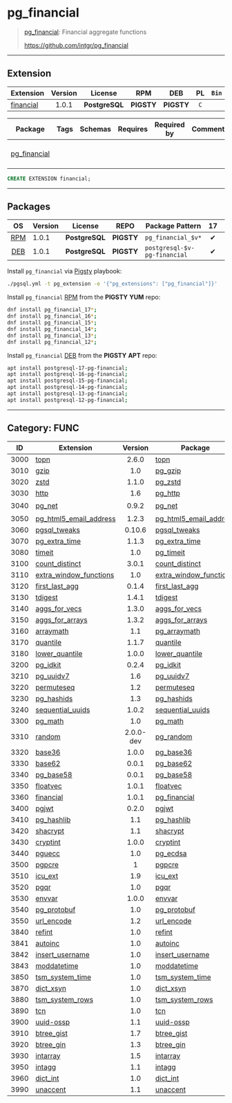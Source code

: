 # pg_financial


> [pg_financial](https://github.com/intgr/pg_financial): Financial aggregate functions
>
> https://github.com/intgr/pg_financial


-------


## Extension


| Extension | Version | License | RPM | DEB | PL | `Bin` | `LOAD` | `DYLIB` | `DDL` | `TRUST` | `RELOC` |
|-----------|:-------:|:-------:|:---:|:---:|:--:|:-----:|:------:|:-------:|:-----:|:-------:|:-------:|
| [financial](https://github.com/intgr/pg_financial) | 1.0.1 | **<span class="tcblue">PostgreSQL</span>** | **<span class="tcwarn">PIGSTY</span>** | **<span class="tcwarn">PIGSTY</span>** | `C` |  |  | <span class="tcblue">✔</span> | <span class="tcblue">✔</span> |  | <span class="tcblue">✔</span> |



| Package | Tags | Schemas | Requires | Required by | Comment | Description |
|---------|------|---------|----------|-------------|:-------:|-------------|
| [pg_financial](/financial) |  |  |  |  |  | Financial aggregate functions |





```sql
CREATE EXTENSION financial;
```

-----------


## Packages


| OS | Version | License | REPO | Package Pattern | 17 | 16 | 15 | 14 | 13 | 12 | Dependency |
|:--:|---------|:-------:|:----:|-----------------|:--:|:--:|:--:|:--:|:--:|:--:|------------|
| [RPM](/rpm) | 1.0.1 | **<span class="tcblue">PostgreSQL</span>** | **<span class="tcwarn">PIGSTY</span>** | `pg_financial_$v*` | <span class="tcblue">✔</span> | <span class="tcblue">✔</span> | <span class="tcblue">✔</span> | <span class="tcblue">✔</span> | <span class="tcblue">✔</span> | <span class="tcblue">✔</span> |  |
| [DEB](/deb) | 1.0.1 | **<span class="tcblue">PostgreSQL</span>** | **<span class="tcwarn">PIGSTY</span>** | `postgresql-$v-pg-financial` | <span class="tcblue">✔</span> | <span class="tcblue">✔</span> | <span class="tcblue">✔</span> | <span class="tcblue">✔</span> | <span class="tcblue">✔</span> | <span class="tcblue">✔</span> |  |



Install `pg_financial` via [Pigsty](https://pigsty.cc/docs/pgext/usage/install/) playbook:

```bash
./pgsql.yml -t pg_extension -e '{"pg_extensions": ["pg_financial"]}'
```


Install `pg_financial` [RPM](/rpm) from the **<span class="tcwarn">PIGSTY</span>** **YUM** repo:

```bash
dnf install pg_financial_17*;
dnf install pg_financial_16*;
dnf install pg_financial_15*;
dnf install pg_financial_14*;
dnf install pg_financial_13*;
dnf install pg_financial_12*;
```


Install `pg_financial` [DEB](/deb) from the **<span class="tcwarn">PIGSTY</span>** **APT** repo:

```bash
apt install postgresql-17-pg-financial;
apt install postgresql-16-pg-financial;
apt install postgresql-15-pg-financial;
apt install postgresql-14-pg-financial;
apt install postgresql-13-pg-financial;
apt install postgresql-12-pg-financial;
```


-----------


## Category: FUNC


| ID | Extension | Version | Package | License | RPM | DEB | PL | Tags | Schemas | Requires | `LOAD` | `DYLIB` | `DDL` | `TRUST` | `RELOC` |
|:--:|-----------|:-------:|---------|:-------:|:---:|:---:|:--:|------|---------|----------|:------:|:-------:|:-----:|:-------:|:-------:|
| 3000 | [topn](/topn) | 2.6.0 | [topn](/topn) | **<span class="tcwarn">AGPLv3</span>** | **<span class="tccyan">PGDG</span>** | **<span class="tccyan">PGDG</span>** | `C` |  |  |  |  | <span class="tcblue">✔</span> | <span class="tcblue">✔</span> | <span class="tcwarn">✘</span> |  |
| 3010 | [gzip](/gzip) | 1.0 | [pg_gzip](/gzip) | **<span class="tcblue">MIT</span>** | **<span class="tccyan">PGDG</span>** | **<span class="tcwarn">PIGSTY</span>** | `C` |  |  |  |  | <span class="tcblue">✔</span> | <span class="tcblue">✔</span> | <span class="tcwarn">✘</span> | <span class="tcblue">✔</span> |
| 3020 | [zstd](/zstd) | 1.1.0 | [pg_zstd](/zstd) | **<span class="tcblue">ISC</span>** | **<span class="tcwarn">PIGSTY</span>** | **<span class="tcwarn">PIGSTY</span>** | `C` |  |  |  |  | <span class="tcblue">✔</span> | <span class="tcblue">✔</span> |  | <span class="tcblue">✔</span> |
| 3030 | [http](/http) | 1.6 | [pg_http](/http) | **<span class="tcblue">MIT</span>** | **<span class="tccyan">PGDG</span>** | **<span class="tccyan">PGDG</span>** | `C` | `supabase` |  |  |  | <span class="tcblue">✔</span> | <span class="tcblue">✔</span> | <span class="tcwarn">✘</span> |  |
| 3040 | [pg_net](/pg_net) | 0.9.2 | [pg_net](/pg_net) | **<span class="tccyan">Apache-2</span>** | **<span class="tcwarn">PIGSTY</span>** | **<span class="tcwarn">PIGSTY</span>** | `C` | `supabase` |  |  | <span class="tcred">❗</span> | <span class="tcblue">✔</span> | <span class="tcblue">✔</span> | <span class="tcwarn">✘</span> | <span class="tcwarn">✘</span> |
| 3050 | [pg_html5_email_address](/pg_html5_email_address) | 1.2.3 | [pg_html5_email_address](/pg_html5_email_address) | **<span class="tcblue">PostgreSQL</span>** | **<span class="tcwarn">PIGSTY</span>** | **<span class="tcwarn">PIGSTY</span>** | `SQL` |  |  |  |  | <span class="tcwarn">✘</span> | <span class="tcblue">✔</span> |  | <span class="tcblue">✔</span> |
| 3060 | [pgsql_tweaks](/pgsql_tweaks) | 0.10.6 | [pgsql_tweaks](/pgsql_tweaks) | **<span class="tcblue">PostgreSQL</span>** | **<span class="tccyan">PGDG</span>** | **<span class="tcwarn">PIGSTY</span>** |  |  |  |  |  | <span class="tcblue">✔</span> | <span class="tcblue">✔</span> | <span class="tcwarn">✘</span> | <span class="tcblue">✔</span> |
| 3070 | [pg_extra_time](/pg_extra_time) | 1.1.3 | [pg_extra_time](/pg_extra_time) | **<span class="tcblue">PostgreSQL</span>** | **<span class="tccyan">PGDG</span>** | **<span class="tcwarn">PIGSTY</span>** |  |  |  |  |  | <span class="tcblue">✔</span> | <span class="tcblue">✔</span> | <span class="tcblue">✔</span> | <span class="tcblue">✔</span> |
| 3080 | [timeit](/timeit) | 1.0 | [pg_timeit](/timeit) | **<span class="tcblue">PostgreSQL</span>** | **<span class="tcwarn">PIGSTY</span>** | **<span class="tcwarn">PIGSTY</span>** | `C` |  |  |  |  | <span class="tcblue">✔</span> | <span class="tcblue">✔</span> |  |  |
| 3100 | [count_distinct](/count_distinct) | 3.0.1 | [count_distinct](/count_distinct) | **<span class="tcblue">BSD-2</span>** | **<span class="tccyan">PGDG</span>** | **<span class="tcwarn">PIGSTY</span>** |  |  |  |  |  | <span class="tcblue">✔</span> | <span class="tcblue">✔</span> | <span class="tcwarn">✘</span> | <span class="tcblue">✔</span> |
| 3110 | [extra_window_functions](/extra_window_functions) | 1.0 | [extra_window_functions](/extra_window_functions) | **<span class="tcblue">PostgreSQL</span>** | **<span class="tccyan">PGDG</span>** | **<span class="tccyan">PGDG</span>** |  |  |  |  |  | <span class="tcblue">✔</span> | <span class="tcblue">✔</span> | <span class="tcwarn">✘</span> | <span class="tcblue">✔</span> |
| 3120 | [first_last_agg](/first_last_agg) | 0.1.4 | [first_last_agg](/first_last_agg) | **<span class="tcblue">PostgreSQL</span>** | **<span class="tcwarn">PIGSTY</span>** | **<span class="tccyan">PGDG</span>** | `C` |  |  |  |  | <span class="tcblue">✔</span> | <span class="tcblue">✔</span> | <span class="tcwarn">✘</span> | <span class="tcblue">✔</span> |
| 3130 | [tdigest](/tdigest) | 1.4.1 | [tdigest](/tdigest) | **<span class="tccyan">Apache-2</span>** | **<span class="tccyan">PGDG</span>** | **<span class="tccyan">PGDG</span>** |  |  |  |  |  | <span class="tcblue">✔</span> | <span class="tcblue">✔</span> | <span class="tcwarn">✘</span> | <span class="tcblue">✔</span> |
| 3140 | [aggs_for_vecs](/aggs_for_vecs) | 1.3.0 | [aggs_for_vecs](/aggs_for_vecs) | **<span class="tcblue">MIT</span>** | **<span class="tcwarn">PIGSTY</span>** | **<span class="tcwarn">PIGSTY</span>** | `C` |  |  |  |  | <span class="tcblue">✔</span> | <span class="tcblue">✔</span> |  | <span class="tcblue">✔</span> |
| 3150 | [aggs_for_arrays](/aggs_for_arrays) | 1.3.2 | [aggs_for_arrays](/aggs_for_arrays) | **<span class="tcblue">MIT</span>** | **<span class="tcwarn">PIGSTY</span>** | **<span class="tcwarn">PIGSTY</span>** | `C` |  |  |  |  | <span class="tcblue">✔</span> | <span class="tcblue">✔</span> |  | <span class="tcblue">✔</span> |
| 3160 | [arraymath](/arraymath) | 1.1 | [pg_arraymath](/arraymath) | **<span class="tcblue">MIT</span>** | **<span class="tcwarn">PIGSTY</span>** | **<span class="tcwarn">PIGSTY</span>** | `C` |  |  |  |  | <span class="tcblue">✔</span> | <span class="tcblue">✔</span> |  | <span class="tcblue">✔</span> |
| 3170 | [quantile](/quantile) | 1.1.7 | [quantile](/quantile) | **<span class="tcblue">BSD-2</span>** | **<span class="tcwarn">PIGSTY</span>** | **<span class="tcwarn">PIGSTY</span>** | `C` |  |  |  |  | <span class="tcblue">✔</span> | <span class="tcblue">✔</span> |  |  |
| 3180 | [lower_quantile](/lower_quantile) | 1.0.0 | [lower_quantile](/lower_quantile) | **<span class="tcblue">BSD-2</span>** | **<span class="tcwarn">PIGSTY</span>** | **<span class="tcwarn">PIGSTY</span>** | `C` |  |  |  |  | <span class="tcblue">✔</span> | <span class="tcblue">✔</span> |  |  |
| 3200 | [pg_idkit](/pg_idkit) | 0.2.4 | [pg_idkit](/pg_idkit) | **<span class="tccyan">Apache-2</span>** | **<span class="tcwarn">PIGSTY</span>** | **<span class="tcwarn">PIGSTY</span>** | `Rust` | `pgrx` |  |  |  | <span class="tcblue">✔</span> | <span class="tcblue">✔</span> | <span class="tcwarn">✘</span> | <span class="tcwarn">✘</span> |
| 3210 | [pg_uuidv7](/pg_uuidv7) | 1.6 | [pg_uuidv7](/pg_uuidv7) | **<span class="tccyan">MPLv2</span>** | **<span class="tccyan">PGDG</span>** | **<span class="tcwarn">PIGSTY</span>** |  |  |  |  |  | <span class="tcblue">✔</span> | <span class="tcblue">✔</span> | <span class="tcwarn">✘</span> | <span class="tcblue">✔</span> |
| 3220 | [permuteseq](/permuteseq) | 1.2 | [permuteseq](/permuteseq) | **<span class="tcblue">PostgreSQL</span>** | **<span class="tcwarn">PIGSTY</span>** | **<span class="tcwarn">PIGSTY</span>** |  |  |  |  |  | <span class="tcblue">✔</span> | <span class="tcblue">✔</span> | <span class="tcwarn">✘</span> | <span class="tcblue">✔</span> |
| 3230 | [pg_hashids](/pg_hashids) | 1.3 | [pg_hashids](/pg_hashids) | **<span class="tcblue">MIT</span>** | **<span class="tcwarn">PIGSTY</span>** | **<span class="tcwarn">PIGSTY</span>** |  |  |  |  |  | <span class="tcblue">✔</span> | <span class="tcblue">✔</span> | <span class="tcwarn">✘</span> | <span class="tcblue">✔</span> |
| 3240 | [sequential_uuids](/sequential_uuids) | 1.0.2 | [sequential_uuids](/sequential_uuids) | **<span class="tcblue">MIT</span>** | **<span class="tccyan">PGDG</span>** | **<span class="tcwarn">PIGSTY</span>** | `C` |  |  |  |  | <span class="tcblue">✔</span> | <span class="tcblue">✔</span> | <span class="tcwarn">✘</span> | <span class="tcblue">✔</span> |
| 3300 | [pg_math](/pg_math) | 1.0 | [pg_math](/pg_math) | **<span class="tcwarn">GPLv3</span>** | **<span class="tcwarn">PIGSTY</span>** | **<span class="tcwarn">PIGSTY</span>** | `C` |  |  |  |  | <span class="tcblue">✔</span> | <span class="tcblue">✔</span> |  | <span class="tcblue">✔</span> |
| 3310 | [random](/random) | 2.0.0-dev | [pg_random](/random) | **<span class="tcblue">PostgreSQL</span>** | **<span class="tcwarn">PIGSTY</span>** | **<span class="tcwarn">PIGSTY</span>** | `C` |  |  |  |  | <span class="tcblue">✔</span> | <span class="tcblue">✔</span> |  | <span class="tcblue">✔</span> |
| 3320 | [base36](/base36) | 1.0.0 | [pg_base36](/base36) | **<span class="tcblue">MIT</span>** | **<span class="tcwarn">PIGSTY</span>** | **<span class="tcwarn">PIGSTY</span>** | `C` |  |  |  |  | <span class="tcblue">✔</span> | <span class="tcblue">✔</span> |  |  |
| 3330 | [base62](/base62) | 0.0.1 | [pg_base62](/base62) | **<span class="tcblue">MIT</span>** | **<span class="tcwarn">PIGSTY</span>** | **<span class="tcwarn">PIGSTY</span>** | `C` |  |  |  |  | <span class="tcblue">✔</span> | <span class="tcblue">✔</span> |  |  |
| 3340 | [pg_base58](/pg_base58) | 0.0.1 | [pg_base58](/pg_base58) | **<span class="tcblue">MIT</span>** | **<span class="tcwarn">PIGSTY</span>** | **<span class="tcwarn">PIGSTY</span>** | `Rust` | `pgrx` |  |  |  | <span class="tcblue">✔</span> | <span class="tcblue">✔</span> | <span class="tcwarn">✘</span> | <span class="tcwarn">✘</span> |
| 3350 | [floatvec](/floatvec) | 1.0.1 | [floatvec](/floatvec) | **<span class="tcblue">MIT</span>** | **<span class="tcwarn">PIGSTY</span>** | **<span class="tcwarn">PIGSTY</span>** | `C` |  |  |  |  | <span class="tcblue">✔</span> | <span class="tcblue">✔</span> |  | <span class="tcblue">✔</span> |
| 3360 | [financial](/financial) | 1.0.1 | [pg_financial](/financial) | **<span class="tcblue">PostgreSQL</span>** | **<span class="tcwarn">PIGSTY</span>** | **<span class="tcwarn">PIGSTY</span>** | `C` |  |  |  |  | <span class="tcblue">✔</span> | <span class="tcblue">✔</span> |  | <span class="tcblue">✔</span> |
| 3400 | [pgjwt](/pgjwt) | 0.2.0 | [pgjwt](/pgjwt) | **<span class="tcblue">MIT</span>** | **<span class="tcwarn">PIGSTY</span>** | **<span class="tcwarn">PIGSTY</span>** | `SQL` | `supabase` |  |  |  | <span class="tcblue">✔</span> | <span class="tcblue">✔</span> | <span class="tcwarn">✘</span> |  |
| 3410 | [pg_hashlib](/pg_hashlib) | 1.1 | [pg_hashlib](/pg_hashlib) | **<span class="tcblue">PostgreSQL</span>** | **<span class="tcwarn">PIGSTY</span>** | **<span class="tcwarn">PIGSTY</span>** | `C` |  |  |  |  | <span class="tcblue">✔</span> | <span class="tcblue">✔</span> | <span class="tcblue">✔</span> | <span class="tcblue">✔</span> |
| 3420 | [shacrypt](/shacrypt) | 1.1 | [shacrypt](/shacrypt) | **<span class="tcblue">PostgreSQL</span>** | **<span class="tcwarn">PIGSTY</span>** | **<span class="tcwarn">PIGSTY</span>** | `SQL` |  |  |  |  | <span class="tcblue">✔</span> | <span class="tcblue">✔</span> | <span class="tcwarn">✘</span> | <span class="tcblue">✔</span> |
| 3430 | [cryptint](/cryptint) | 1.0.0 | [cryptint](/cryptint) | **<span class="tcblue">PostgreSQL</span>** | **<span class="tcwarn">PIGSTY</span>** | **<span class="tcwarn">PIGSTY</span>** | `C` |  |  |  |  | <span class="tcblue">✔</span> | <span class="tcblue">✔</span> |  | <span class="tcblue">✔</span> |
| 3440 | [pguecc](/pguecc) | 1.0 | [pg_ecdsa](/pguecc) | **<span class="tcblue">BSD-2</span>** | **<span class="tcwarn">PIGSTY</span>** | **<span class="tcwarn">PIGSTY</span>** | `C` |  |  |  |  | <span class="tcblue">✔</span> | <span class="tcblue">✔</span> |  | <span class="tcblue">✔</span> |
| 3500 | [pgpcre](/pgpcre) | 1 | [pgpcre](/pgpcre) | **<span class="tcblue">PostgreSQL</span>** | **<span class="tcwarn">PIGSTY</span>** | **<span class="tccyan">PGDG</span>** | `C` |  |  |  |  | <span class="tcblue">✔</span> | <span class="tcblue">✔</span> | <span class="tcwarn">✘</span> | <span class="tcblue">✔</span> |
| 3510 | [icu_ext](/icu_ext) | 1.9 | [icu_ext](/icu_ext) | **<span class="tcblue">PostgreSQL</span>** | **<span class="tcwarn">PIGSTY</span>** | **<span class="tccyan">PGDG</span>** |  |  |  |  |  | <span class="tcblue">✔</span> | <span class="tcblue">✔</span> | <span class="tcwarn">✘</span> | <span class="tcblue">✔</span> |
| 3520 | [pgqr](/pgqr) | 1.0 | [pgqr](/pgqr) | **<span class="tcblue">BSD-3</span>** | **<span class="tcwarn">PIGSTY</span>** | **<span class="tcwarn">PIGSTY</span>** | `C` |  |  |  |  | <span class="tcblue">✔</span> | <span class="tcblue">✔</span> |  | <span class="tcblue">✔</span> |
| 3530 | [envvar](/envvar) | 1.0.0 | [envvar](/envvar) | **<span class="tcblue">PostgreSQL</span>** | **<span class="tcwarn">PIGSTY</span>** | **<span class="tcwarn">PIGSTY</span>** | `C` |  |  |  |  | <span class="tcblue">✔</span> | <span class="tcblue">✔</span> |  |  |
| 3540 | [pg_protobuf](/pg_protobuf) | 1.0 | [pg_protobuf](/pg_protobuf) | **<span class="tcblue">MIT</span>** | **<span class="tcwarn">PIGSTY</span>** | **<span class="tcwarn">PIGSTY</span>** | `C` |  |  |  |  | <span class="tcblue">✔</span> | <span class="tcblue">✔</span> | <span class="tcwarn">✘</span> | <span class="tcblue">✔</span> |
| 3550 | [url_encode](/url_encode) | 1.2 | [url_encode](/url_encode) | **<span class="tcblue">PostgreSQL</span>** | **<span class="tcwarn">PIGSTY</span>** | **<span class="tcwarn">PIGSTY</span>** | `C` |  |  |  |  | <span class="tcblue">✔</span> | <span class="tcblue">✔</span> |  | <span class="tcblue">✔</span> |
| 3840 | [refint](/refint) | 1.0 | [refint](/refint) | **<span class="tcblue">PostgreSQL</span>** | **<span class="tcblue">CONTRIB</span>** | **<span class="tcblue">CONTRIB</span>** | `C` |  |  |  |  | <span class="tcblue">✔</span> | <span class="tcblue">✔</span> | <span class="tcwarn">✘</span> |  |
| 3841 | [autoinc](/autoinc) | 1.0 | [autoinc](/autoinc) | **<span class="tcblue">PostgreSQL</span>** | **<span class="tcblue">CONTRIB</span>** | **<span class="tcblue">CONTRIB</span>** | `C` |  |  |  |  | <span class="tcblue">✔</span> | <span class="tcblue">✔</span> | <span class="tcwarn">✘</span> |  |
| 3842 | [insert_username](/insert_username) | 1.0 | [insert_username](/insert_username) | **<span class="tcblue">PostgreSQL</span>** | **<span class="tcblue">CONTRIB</span>** | **<span class="tcblue">CONTRIB</span>** | `C` |  |  |  |  | <span class="tcblue">✔</span> | <span class="tcblue">✔</span> | <span class="tcwarn">✘</span> |  |
| 3843 | [moddatetime](/moddatetime) | 1.0 | [moddatetime](/moddatetime) | **<span class="tcblue">PostgreSQL</span>** | **<span class="tcblue">CONTRIB</span>** | **<span class="tcblue">CONTRIB</span>** | `C` |  |  |  |  | <span class="tcblue">✔</span> | <span class="tcblue">✔</span> | <span class="tcwarn">✘</span> |  |
| 3850 | [tsm_system_time](/tsm_system_time) | 1.0 | [tsm_system_time](/tsm_system_time) | **<span class="tcblue">PostgreSQL</span>** | **<span class="tcblue">CONTRIB</span>** | **<span class="tcblue">CONTRIB</span>** | `C` |  |  |  |  | <span class="tcblue">✔</span> | <span class="tcblue">✔</span> | <span class="tcblue">✔</span> |  |
| 3870 | [dict_xsyn](/dict_xsyn) | 1.0 | [dict_xsyn](/dict_xsyn) | **<span class="tcblue">PostgreSQL</span>** | **<span class="tcblue">CONTRIB</span>** | **<span class="tcblue">CONTRIB</span>** | `C` |  |  |  |  | <span class="tcblue">✔</span> | <span class="tcblue">✔</span> | <span class="tcwarn">✘</span> |  |
| 3880 | [tsm_system_rows](/tsm_system_rows) | 1.0 | [tsm_system_rows](/tsm_system_rows) | **<span class="tcblue">PostgreSQL</span>** | **<span class="tcblue">CONTRIB</span>** | **<span class="tcblue">CONTRIB</span>** | `C` |  |  |  |  | <span class="tcblue">✔</span> | <span class="tcblue">✔</span> | <span class="tcblue">✔</span> |  |
| 3890 | [tcn](/tcn) | 1.0 | [tcn](/tcn) | **<span class="tcblue">PostgreSQL</span>** | **<span class="tcblue">CONTRIB</span>** | **<span class="tcblue">CONTRIB</span>** | `C` |  |  |  |  | <span class="tcblue">✔</span> | <span class="tcblue">✔</span> | <span class="tcblue">✔</span> |  |
| 3900 | [uuid-ossp](/uuid-ossp) | 1.1 | [uuid-ossp](/uuid-ossp) | **<span class="tcblue">PostgreSQL</span>** | **<span class="tcblue">CONTRIB</span>** | **<span class="tcblue">CONTRIB</span>** | `C` |  |  |  |  | <span class="tcblue">✔</span> | <span class="tcblue">✔</span> | <span class="tcblue">✔</span> |  |
| 3910 | [btree_gist](/btree_gist) | 1.7 | [btree_gist](/btree_gist) | **<span class="tcblue">PostgreSQL</span>** | **<span class="tcblue">CONTRIB</span>** | **<span class="tcblue">CONTRIB</span>** | `C` |  |  |  |  | <span class="tcblue">✔</span> | <span class="tcblue">✔</span> | <span class="tcblue">✔</span> |  |
| 3920 | [btree_gin](/btree_gin) | 1.3 | [btree_gin](/btree_gin) | **<span class="tcblue">PostgreSQL</span>** | **<span class="tcblue">CONTRIB</span>** | **<span class="tcblue">CONTRIB</span>** | `C` |  |  |  |  | <span class="tcblue">✔</span> | <span class="tcblue">✔</span> | <span class="tcblue">✔</span> |  |
| 3930 | [intarray](/intarray) | 1.5 | [intarray](/intarray) | **<span class="tcblue">PostgreSQL</span>** | **<span class="tcblue">CONTRIB</span>** | **<span class="tcblue">CONTRIB</span>** | `C` |  |  |  |  | <span class="tcwarn">✘</span> | <span class="tcblue">✔</span> | <span class="tcblue">✔</span> |  |
| 3950 | [intagg](/intagg) | 1.1 | [intagg](/intagg) | **<span class="tcblue">PostgreSQL</span>** | **<span class="tcblue">CONTRIB</span>** | **<span class="tcblue">CONTRIB</span>** | `C` |  |  |  |  | <span class="tcwarn">✘</span> | <span class="tcblue">✔</span> | <span class="tcwarn">✘</span> |  |
| 3960 | [dict_int](/dict_int) | 1.0 | [dict_int](/dict_int) | **<span class="tcblue">PostgreSQL</span>** | **<span class="tcblue">CONTRIB</span>** | **<span class="tcblue">CONTRIB</span>** | `C` |  |  |  |  | <span class="tcblue">✔</span> | <span class="tcblue">✔</span> | <span class="tcblue">✔</span> |  |
| 3990 | [unaccent](/unaccent) | 1.1 | [unaccent](/unaccent) | **<span class="tcblue">PostgreSQL</span>** | **<span class="tcblue">CONTRIB</span>** | **<span class="tcblue">CONTRIB</span>** | `C` |  |  |  |  | <span class="tcblue">✔</span> | <span class="tcblue">✔</span> | <span class="tcblue">✔</span> |  |



